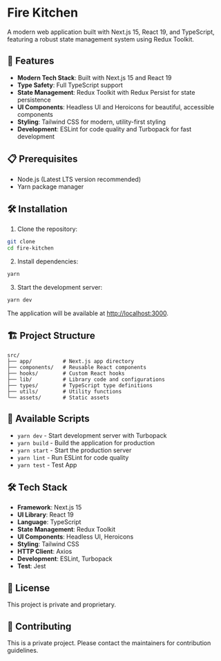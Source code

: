 # Fire Kitchen

A modern web application built with Next.js 15, React 19, and TypeScript, featuring a robust state management system using Redux Toolkit.

## 🚀 Features

- **Modern Tech Stack**: Built with Next.js 15 and React 19
- **Type Safety**: Full TypeScript support
- **State Management**: Redux Toolkit with Redux Persist for state persistence
- **UI Components**: Headless UI and Heroicons for beautiful, accessible components
- **Styling**: Tailwind CSS for modern, utility-first styling
- **Development**: ESLint for code quality and Turbopack for fast development

## 📋 Prerequisites

- Node.js (Latest LTS version recommended)
- Yarn package manager

## 🛠️ Installation

1. Clone the repository:

```bash
git clone
cd fire-kitchen
```

2. Install dependencies:

```bash
yarn
```

3. Start the development server:

```bash
yarn dev
```

The application will be available at [http://localhost:3000](http://localhost:3000).

## 🏗️ Project Structure

```
src/
├── app/          # Next.js app directory
├── components/   # Reusable React components
├── hooks/        # Custom React hooks
├── lib/          # Library code and configurations
├── types/        # TypeScript type definitions
├── utils/        # Utility functions
└── assets/       # Static assets
```

## 🚀 Available Scripts

- `yarn dev` - Start development server with Turbopack
- `yarn build` - Build the application for production
- `yarn start` - Start the production server
- `yarn lint` - Run ESLint for code quality
- `yarn test` - Test App

## 🛠️ Tech Stack

- **Framework**: Next.js 15
- **UI Library**: React 19
- **Language**: TypeScript
- **State Management**: Redux Toolkit
- **UI Components**: Headless UI, Heroicons
- **Styling**: Tailwind CSS
- **HTTP Client**: Axios
- **Development**: ESLint, Turbopack
- **Test**: Jest

## 📝 License

This project is private and proprietary.

## 🤝 Contributing

This is a private project. Please contact the maintainers for contribution guidelines.
